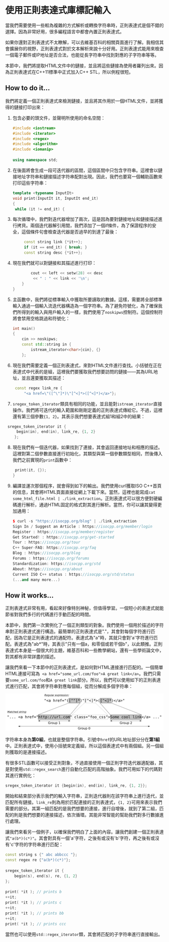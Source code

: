 # 使用正則表達式庫標記輸入

當我們需要使用一些較為複雜的方式解析或轉換字符串時，正則表達式是個不錯的選擇。因為非常好用，很多編程語言中都會內置正則表達式。

如果你還對正則表達式不太瞭解，可以去維基百科的相關頁面進行了解。我相信其會擴展你的視野，正則表達式對於文本解析來說十分好用。正則表達式能用來檢查一個電子郵件或IP地址是否合法，也能從長字符串中找到對應的子字符串等等。

本節中，我們將提取HTML文件中的鏈接，並且將這些鏈接為使用者羅列出來。因為正則表達式在C++11標準中正式加入C++ STL，所以例程很短。

## How to do it...

我們將定義一個正則表達式來檢測鏈接，並且將其作用於一個HTML文件，並將獲得的鏈接打印出來：

1. 包含必要的頭文件，並聲明所使用的命名空間：

   ```c++
   #include <iostream>
   #include <iterator>
   #include <regex>
   #include <algorithm>
   #include <iomanip>
   
   using namespace std; 
   ```

2. 在後面將會生成一段可迭代器的區間，這個區間中只包含字符串。這裡會以鏈接地址字符串和鏈接描述字符串配對出現。因此，我們也要寫一個輔助函數來打印這些字符串：

   ```c++
   template <typename InputIt>
   void print(InputIt it, InputIt end_it)
   {
   	while (it != end_it) {
   ```

3. 每次循環中，我們對迭代器增加了兩次，這是因為要對鏈接地址和鏈接描述進行拷貝。兩個迭代器解引用間，我們添加了一個if條件，為了保證程序的安全，這個條件句會檢查迭代器是否過早的到達了最後：

   ```c++
   		const string link {*it++};
   		if (it == end_it) { break; }
   		const string desc {*it++};
   ```

4. 現在我們就可以對鏈接和其描述進行打印：

   ```c++
           cout << left << setw(28) << desc
           	<< " : " << link << '\n';
       }
   }
   ```

5. 主函數中，我們將從標準輸入中獲取所要讀取的數據。這樣，需要將全部標準輸入通過一個輸入流迭代器構造為一個字符串。為了避免符號化，為了確保我們所得到的輸入與用戶輸入的一樣，我們使用了`noskipws`控制符。這個控制符將會禁用空格跳過和符號化：

   ```c++
   int main()
   {
       cin >> noskipws;
       const std::string in {
           istream_iterator<char>{cin}, {} 
       };
   ```

6. 現在我們需要定義一個正則表達式，來對HTML文件進行查找。小括號在正在表達式中代表的是組，這裡我們要獲取我們想要訪問的鏈接——其為URL地址，並且還要獲取其描述：

   ```c++
   	const regex link_re {
   		"<a href=\"([^\"]*)\"[^<]*>([^<]*)</a>"};
   ```

7.  `sregex_token_iterator`類具有相同的功能，並且能對`istream_iterator`直接操作。我們將可迭代的輸入範圍和剛剛定義的正則表達式傳給它。不過，這裡還有第三個參數`{1, 2}`。其表示我們想要表達式組1和組2中的結果：

   ```c++
   	sregex_token_iterator it {
   		begin(in), end(in), link_re, {1, 2}
       };
   ```

8. 現在我們有一個迭代器，如果找到了連接，其會返回連接地址和相應的描述。這裡對第二個參數直接進行初始化，其類型與第一個參數類型相同，然後傳入我們之前實現的`print`函數中：

   ```c++
   	print(it, {});
   }
   ```

9. 編譯並運次那個程序，就會得到如下的輸出。我們使用curl獲取ISO C++首頁的信息，其會將HTML頁面直接從網上下載下來。當然，這裡也能寫成` cat some_html_file.html | ./link_extraction `。正則表達式可以很方便對硬編碼進行解析，通過HTML固定的格式對其進行解析。當然，你可以讓其變得更加通用：

   ```c++
   $ curl -s "https://isocpp.org/blog" | ./link_extraction
   Sign In / Suggest an Article : https://isocpp.org/member/login
   Register : https://isocpp.org/member/register
   Get Started! : https://isocpp.org/get-started
   Tour : https://isocpp.org/tour
   C++ Super-FAQ: https://isocpp.org/faq
   Blog : https://isocpp.org/blog
   Forums : https://isocpp.org/forums
   Standardization: https://isocpp.org/std
   About: https://isocpp.org/about
   Current ISO C++ status : https://isocpp.org/std/status
   (...and many more...)
   ```

## How it works...

正則表達式非常有用，看起來好像特別神秘，但值得學習。一個短小的表達式就能節省對我們多行的代碼進行手動匹配的時間。

本節中，我們第一次實例化了一個正則類型的對象。我們使用一個用於描述的字符串對正則表達式進行構造。最簡單的正則表達式是"."，其會對每個字符進行匹配，因為它是正則表達式的通配符。表達式為"a"時，其就只會對'a'字符進行匹配。表達式為"ab*"時，其表示"只有一個a，和零個或若干個b"，以此類推。正則表達式本身是一個很大的主題，維基百科和一些教學網站，還有一些學術論文中，對其都有非常詳盡的描述。

讓我們來看一下本節中的正則表達式，是如何對HTML連接進行匹配的。一個簡單HTML連接可寫為`  <a href="some_url.com/foo">A great link</a> `。我們只需要`some_url.com/foo`和`A great link`部分。所以，我們可以使用如下的正則表達式進行匹配，其會將字符串對應每個組，從而分解成多個字符串：

![](../../images/chapter7/7-12-1.png)

字符串本身為**第0組**，也就是整個字符串。引號中`href`的URL地址部分分在**第1組**中。正則表達式中，使用小括號來定義組，所以這個表達式中有兩個組。另一個組則獲取的是連接描述。

有很多STL函數可以接受正則對象，不過直接使用一個正則字符迭代器適配器，其是對使用`std::regex_search`進行自動化匹配的高階抽象。我們可用如下的代碼對其進行實例化：

```c++
sregex_token_iterator it {begin(in), end(in), link_re, {1, 2}};
```

開始和結束部分表示我們的輸入字符串，正則迭代器則在該字符串上進行迭代，並匹配所有鏈接。`link_re`則為用於匹配連接的正則表達式，`{1, 2}`可用來表示我們需要的部分。其第一組匹配的是我們想要的連接，進行自增後，就到了第二組，匹配的則是我們想要的連接描述，依次循環。其能非常智能的幫助我們對多行數據進行處理。

讓我們來看另一個例子，以確保我們明白了上面的內容。讓我們創建一個正則表達式`"a(b*)(c*)"`。其會對具有一個'a'字符，之後有或沒有'b'字符，再之後有或沒有'c'字符的字符串進行匹配：

```c++
const string s {" abc abbccc "};
const regex re {"a(b*)(c*)"};

sregex_token_iterator it {
    begin(s), end(s), re, {1, 2} 
};

print( *it ); // prints b
++it;
print( *it ); // prints c
++it;
print( *it ); // prints bb
++it;
print( *it ); // prints ccc
```

當然也可以使用`std::regex_iterator`類，其會將匹配的子字符串進行直接輸出。